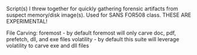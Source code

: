 Script(s) I threw together for quickly gathering forensic artifacts from suspect memory/disk image(s). Used for SANS FOR508 class. THESE ARE EXPERIMENTAL!

File Carving:
foremost - by default foremost will only carve doc, pdf, prefetch, dll, and exe files
volatility - by default this suite will leverage volatility to carve exe and dll files
